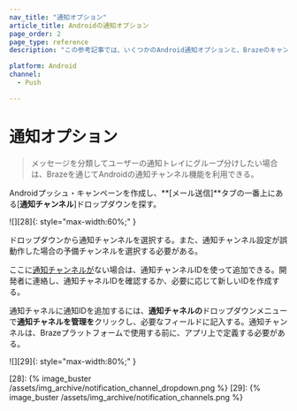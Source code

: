 ```yaml
---
nav_title: "通知オプション"
article_title: Androidの通知オプション
page_order: 2
page_type: reference
description: "この参考記事では、いくつかのAndroid通知オプションと、Brazeのキャンペーンでそれらを最適に使用する方法について説明する。"

platform: Android
channel:
  - Push

---
```


# 通知オプション

> メッセージを分類してユーザーの通知トレイにグループ分けしたい場合は、Brazeを通じてAndroidの通知チャンネル機能を利用できる。

Androidプッシュ・キャンペーンを作成し、**\[メール送信]**タブの一番上にある\[**通知チャンネル**]ドロップダウンを探す。

![][28]{: style="max-width:60%;" }

ドロップダウンから通知チャンネルを選択する。また、通知チャンネル設定が誤動作した場合の予備チャンネルを選択する必要がある。

ここに[通知チャンネルが]({{site.baseurl}}/user_guide/message_building_by_channel/push/android/notification_channels/)ない場合は、通知チャンネルIDを使って追加できる。開発者に連絡し、通知チャネルIDを確認するか、必要に応じて新しいIDを作成する。 

通知チャネルに通知IDを追加するには、**通知チャネルの**ドロップダウンメニューで**通知チャネルを管理を**クリックし、必要なフィールドに記入する。通知チャンネルは、Brazeプラットフォームで使用する前に、アプリ上で定義する必要がある。

![][29]{: style="max-width:80%;" }


[28]: {% image_buster /assets/img_archive/notification_channel_dropdown.png %}
[29]: {% image_buster /assets/img_archive/notification_channels.png %}
